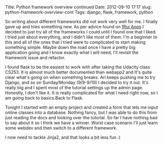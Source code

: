 Title: Python framework overview continued
Date: 2012-09-10 17:17
slug: python-framework-overview-cont
Tags: django, flask, framework, python

So writing about different frameworks did not work very well for me. I
finally gave up and tries something new. As per advice found on [fRui
Apps][] I decided to just try all of the frameworks I could until I
found one that I liked. I tried just about everything, and I didn't like
most of them. I'm a beginner to this and all of the ones that I tried
were to complicated to start making something simple. Maybe down the
road once I have a pretty big application going and I know exactly what
I will need, I'll revisit the framework issue and refactor.

<!--more-->

I found flask to be the easiest to work with after taking the Udacity
class CS253. It is almost much better documented than webapp2 and It's
quite clear what's going on when something breaks. Ari keeps pushing me
to try Django, and so on Sunday/Monday (9/9-9/10) I decided to try it
out. It's really big and I spent most of the tutorial settings up the
admin page. Honestly, I don't like it. It is really complicated for what
I need right now, so I am going back to basics.Back to Flask.

Tonight I started with an empty project and created a form that lets me
input online classes into a database. Nothing fancy, but I was able to
do this from just reading the docs and looking over the tutorial. So far
I have nothing bad to say about it so I think we have a winner. Worst
case scenario I'll just learn some webdev and then switch to a different
framework.

I now need to tackle Jinja2, and that looks a bit less fun :(

  [fRui Apps]: http://blog.fruiapps.com/2012/05/Choose-your-Python-Web-Framework-the-Hard-Way
